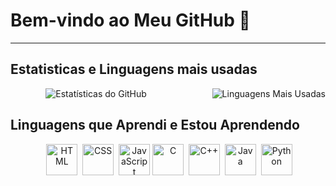# Bem-vindo ao Meu GitHub 👋
---

## Estatisticas e Linguagens mais usadas

<div style="display: flex; justify-content: space-between; flex-direction="row">
  <img src="https://github-readme-stats.vercel.app/api?username=michelleGomes85&show_icons=true&theme=radical" alt="Estatísticas do GitHub" />
  <img src="https://github-readme-stats.vercel.app/api/top-langs/?username=michelleGomes85&layout=compact&theme=radical" alt="Linguagens Mais Usadas" />
</div>

## Linguagens que Aprendi e Estou Aprendendo

<p align="center">
 <img src="https://cdn.jsdelivr.net/gh/devicons/devicon/icons/html5/html5-original.svg" alt="HTML" title="HTML" width="50" height="50"/>
 <img src="https://cdn.jsdelivr.net/gh/devicons/devicon/icons/css3/css3-original.svg" alt="CSS" title="CSS" width="50" height="50"/>
 <img src="https://cdn.jsdelivr.net/gh/devicons/devicon/icons/javascript/javascript-original.svg" alt="JavaScript" title="JavaScript" width="50" height="50"/>
 <img src="https://cdn.jsdelivr.net/gh/devicons/devicon/icons/c/c-original.svg" alt="C" title="C" width="50" height="50"/>
 <img src="https://cdn.jsdelivr.net/gh/devicons/devicon/icons/cplusplus/cplusplus-original.svg" alt="C++" title="C++" width="50" height="50"/>
 <img src="https://cdn.jsdelivr.net/gh/devicons/devicon/icons/java/java-original.svg" alt="Java" title="Java" width="50" height="50"/>
 <img src="https://cdn.jsdelivr.net/gh/devicons/devicon/icons/python/python-original.svg" alt="Python" title="Python" width="50" height="50"/>
</p>
